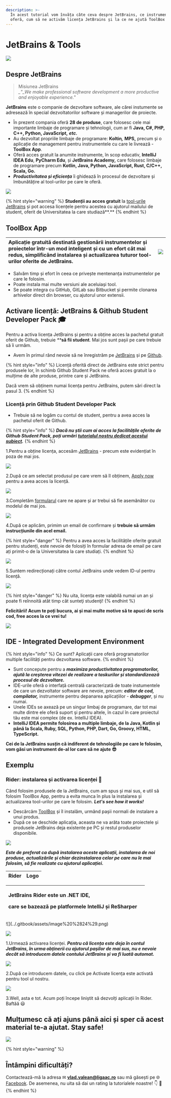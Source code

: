 ```yaml
---
description: >-
  În acest tutorial vom învăța câte ceva despre JetBrains, ce instrumente ne
  oferă, cum să ne activăm licența JetBrains și la ce ne ajută ToolBox App.
---
```


# JetBrains & Tools

![](../.gitbook/assets/jetbrains-apps.png)

## Despre JetBrains

> Misiunea JetBrains  
> _\_"\_We make professional software development a more productive and enjoyable experience._"

**JetBrains** este o companie de dezvoltare software, ale cărei instumente se adresează în special dezvoltatorilor software și managerilor de proiecte.

* În prezent compania oferă **28 de produse**, care folosesc cele mai importante limbaje de programare și tehnologii, cum ar fi **Java, C\#, PHP, C++, Python, JavaScript,** _**etc.**_ 
* Au dezvoltat propriile limbaje de programare: **Koltin**_**,**_ **MPS,** precum și o aplicație de management pentru instrumentele cu care le livrează - **ToolBox App**.
* Oferă acces gratuit la anumite instrumente, în scop educativ, **IntelliJ IDEA Edu**, **PyCharm Edu**, și **JetBrains Academy,** care folosesc limbaje de programare precum **Kotlin, Java, Python, JavaScript, Rust, C/C++, Scala, Go.**
* _**Productivitatea și eficiența**_ îi ghidează în procesul de dezvoltare și îmbunătățire al tool-urilor pe care le oferă. 

![](../.gitbook/assets/jetbrains-logo.png)

{% hint style="warning" %}
**Studenții au acces gratuit** la [tool-urile JetBrains](https://www.jetbrains.com/products.html#) și pot accesa licențele pentru acestea cu ajutorul mailului de student, oferit de Universitatea la care studiază**.**
{% endhint %}

## ToolBox App

| Aplicație gratuită destinată gestionării instrumentelor și proiectelor într-un mod inteligent și cu un efort cât mai redus, simplificând instalarea și actualizarea tuturor tool-urilor oferite de JetBrains. | ![](../.gitbook/assets/logo-text.png) |
| :--- | :--- |


* Salvăm timp și efort în ceea ce privește mentenanța instrumentelor pe care le folosim. 
* Poate instala mai multe versiuni ale aceluiași tool.
* Se poate integra cu GitHub, GitLab sau Bitbucket și permite clonarea arhivelor direct din browser, cu ajutorul unor extensii.

## Activare licență: JetBrains & Github Student Developer Pack 🎓

Pentru a activa licența JetBrains și pentru a obține acces la pachetul gratuit oferit de Github, trebuie _\*\*_**să fii student**. Mai jos sunt pașii pe care trebuie să îi urmăm.

* Avem în primul rând nevoie să ne înregistrăm pe [JetBrains](https://account.jetbrains.com/login) și pe [Github](https://github.com/join?source=header-home). 

{% hint style="info" %}
Licență oferită direct de JetBrains este strict pentru produsele lor, în schimb Github Student Pack ne oferă acces gratuit la o mulțime de alte produse, printre care și JetBrains.

Dacă vrem să obținem numai licența pentru JetBrains, putem sări direct la pasul 3.
{% endhint %}

### Licență prin Github Student Developer Pack

* Trebuie să ne logăm cu contul de student, pentru a avea acces la pachetul oferit de Github.

{% hint style="info" %}
_**Dacă nu știi cum ai acces la facilitățile oferite de Github Student Pack, poți urmări**_ [_**tutorialul nostru dedicat acestui subiect**_](github-student-pack.md)_**.**_
{% endhint %}

1.Pentru a obține licența, accesăm [JetBrains](https://www.jetbrains.com/community/education/?authMethod=github#students) - precum este evidențiat în poza de mai jos.

![](../.gitbook/assets/image%20%2833%29.png)

2.După ce am selectat produsul pe care vrem să îl obținem, [Apply now](https://www.jetbrains.com/shop/eform/students) pentru a avea acces la licență. 

![](../.gitbook/assets/image%20%2832%29.png)

3.Completăm [formularul](https://www.jetbrains.com/shop/eform/students) care ne apare și ar trebui să fie asemănător cu modelul de mai jos. 

![](../.gitbook/assets/image%20%2814%29.png)

4.După ce aplicăm, primim un email de confirmare și **trebuie să urmăm instrucțiunile din acel email.**

{% hint style="danger" %}
Pentru a avea acces la facilitățile oferite gratuit pentru studenți, este nevoie de folosiți în formular adresa de email pe care ați primit-o de la Universitatea la care studiați.
{% endhint %}

![](../.gitbook/assets/image%20%281%29.png)

5.Suntem redirecționați către contul JetBrains unde vedem ID-ul pentru licență. 

![](../.gitbook/assets/image%20%2825%29.png)

{% hint style="danger" %}
Nu uita, licența este valabilă numai un an și poate fi reînnoită atât timp cât sunteţi studenţi!
{% endhint %}

**Felicitării! Acum te poți bucura, ai și mai multe motive să te apuci de scris cod, free acces la ce vrei tu!**

![](../.gitbook/assets/giphy3.gif)

## IDE - Integrated Development Environment

{% hint style="info" %}
Ce sunt? Aplicații care oferă programatorilor multiple facilități pentru dezvoltarea software.
{% endhint %}

* Sunt concepute pentru a _**maximiza productivitatea programatorilor, ajută la creșterea vitezei  de realizare a taskurilor și standardizează procesul de dezvoltare.**_
* IDE-urile oferă o interfață centrală caracterizată de toate instumentele de care un dezvoltator software are nevoie, precum: _**editor de cod, compilator,**_ instrumente pentru depanarea aplicațiilor - _**debugger**_, și nu numai. 
* Unele IDEs se axează pe un singur limbaj de programare, dar tot mai multe dintre ele oferă suport şi pentru altele, în cazul în care proiectul tău este mai complex \(de ex. IntelliJ IDEA\).
* **IntelliJ IDEA permite folosirea a multiple limbaje, de la Java, Kotlin și până la Scala, Ruby, SQL, Python, PHP, Dart, Go, Groovy, HTML, TypeScript.**

**Cei de la JetBrains susțin că indiferent de tehnologiile pe care le folosim, vom găsi un instrument de-al lor care să ne ajute 😎**

## Exemplu

### Rider: instalarea și activarea licenței 🤯

Când folosim produsele de la JetBrains, cum am spus și mai sus, e util să folosim ToolBox App, pentru a evita munca în plus la instalarea și actualizarea tool-urilor pe care le folosim. _**Let's see how it works!**_

* Descărcăm [ToolBox](https://www.jetbrains.com/toolbox-app/) și îl instalăm, urmând pașii normali de instalare a unui produs.
* După ce se deschide aplicația, aceasta ne va arăta toate proiectele și produsele JetBrains deja existente pe PC și restul produselor disponibile.  

![](../.gitbook/assets/image%20%2815%29.png)

_**Este de preferat ca după instalarea aceste aplicații, instalarea de noi produse, actualizările și chiar dezinstalarea celor pe care nu le mai folosim, să fie realizate cu ajutorul aplicației.**_

| Rider | Logo |
| :--- | :--- |


<table>
  <thead>
    <tr>
      <th style="text-align:left">
        <p>JetBrains Rider este un .NET IDE,</p>
        <p>care se bazeaz&#x103; pe platformele IntelliJ &#x219;i ReSharper</p>
      </th>
      <th style="text-align:left">
        <img src="../.gitbook/assets/image (10).png" alt/>
      </th>
    </tr>
  </thead>
  <tbody></tbody>
</table>![](../.gitbook/assets/image%20%2824%29.png)

![](../.gitbook/assets/image%20%2828%29.png)

1.Urmează activarea licenței. _**Pentru că licența este deja în contul JetBrains, în urma obținerii cu ajutorul pașilor de mai sus, nu e nevoie decât să introducem datele contului JetBrains și va fi luată automat.**_ 

![](../.gitbook/assets/image%20%2826%29.png)

2.După ce introducem datele, cu click pe Activate licența este activată pentru tool ul nostru.

![](../.gitbook/assets/image%20%2810%29.png)

3.Well, asta e tot. Acum poți începe liniștit să dezvolți aplicații în Rider. Baftăă 😃 

## Mulțumesc că ați ajuns până aici și sper că acest material te-a ajutat. Stay safe!

![](../.gitbook/assets/giphy2.gif)

{% hint style="warning" %}
## Întâmpini dificultăți?

Contactează-mă la adresa ✉ **vlad.valean@ligaac.ro** sau mă găsești pe 🌐 [Facebook](https://www.facebook.com/vlad.valean.31). De asemenea, nu uita să dai un rating la tutorialele noastre! 👇 🙏
{% endhint %}

